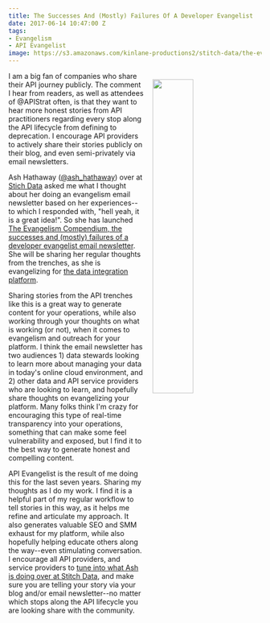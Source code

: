 ```yaml
---
title: The Successes And (Mostly) Failures Of A Developer Evangelist
date: 2017-06-14 10:47:00 Z
tags:
- Evangelism
- API Evangelist
image: https://s3.amazonaws.com/kinlane-productions2/stitch-data/the-evangelism-compendium.png
---
```


<p><a href="https://www.getrevue.co/profile/ashleyintexas"><img src="https://s3.amazonaws.com/kinlane-productions2/stitch-data/the-evangelism-compendium.png" align="right" width="40%" style="padding: 15px;" /></a></p>I am a big fan of companies who share their API journey publicly. The comment I hear from readers, as well as attendees of @APIStrat often, is that they want to hear more honest stories from API practitioners regarding every stop along the API lifecycle from defining to deprecation. I encourage API providers to actively share their stories publicly on their blog, and even semi-privately via email newsletters.

Ash Hathaway ([@ash_hathaway](https://twitter.com/ash_hathaway)) over at [Stich Data](https://www.stitchdata.com/) asked me what I thought about her doing an evangelism email newsletter based on her experiences--to which I responded with, "hell yeah, it is a great idea!". So she has launched [The Evangelism Compendium, the successes and (mostly) failures of a developer evangelist email newsletter](https://www.getrevue.co/profile/ashleyintexas). She will be sharing her regular thoughts from the trenches, as she is evangelizing for [the data integration platform](https://www.stitchdata.com/).

Sharing stories from the API trenches like this is a great way to generate content for your operations, while also working through your thoughts on what is working (or not), when it comes to evangelism and outreach for your platform. I think the email newsletter has two audiences 1) data stewards looking to learn more about managing your data in today's online cloud environment, and 2) other data and API service providers who are looking to learn, and hopefully share thoughts on evangelizing your platform. Many folks think I'm crazy for encouraging this type of real-time transparency into your operations, something that can make some feel vulnerability and exposed, but I find it to the best way to generate honest and compelling content.

API Evangelist is the result of me doing this for the last seven years. Sharing my thoughts as I do my work. I find it is a helpful part of my regular workflow to tell stories in this way, as it helps me refine and articulate my approach. It also generates valuable SEO and SMM exhaust for my platform, while also hopefully helping educate others along the way--even stimulating conversation. I encourage all API providers, and service providers to [tune into what Ash is doing over at Stitch Data](https://www.getrevue.co/profile/ashleyintexas), and make sure you are telling your story via your blog and/or email newsletter--no matter which stops along the API lifecycle you are looking share with the community.